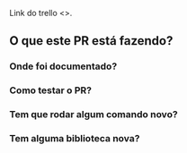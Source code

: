 Link do trello <>.

## O que este PR está fazendo?



### Onde foi documentado?



### Como testar o PR?



### Tem que rodar algum comando novo?



### Tem alguma biblioteca nova?

